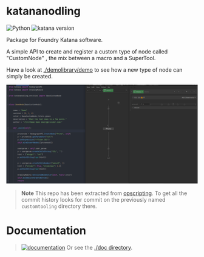 # katananodling

![Python](https://img.shields.io/badge/Python->=2.7-4f4f4f?labelColor=3776ab&logo=python&logoColor=FED142)
![katana version](https://img.shields.io/badge/Katana->=3.6-4f4f4f?labelColor=111111&logo=katana&logoColor=FCB123)

Package for Foundry Katana software.

A simple API to create and register a custom type of node called "CustomNode"
, the mix between a macro and a SuperTool.

Have a look at [./demolibrary/demo](./demolibrary/demo.py) to see how a new type
of node can simply be created.

![katana and code screenshot next to them](./doc/img/cover-demo.png)

> **Note** 
> This repo has been extracted from [opscripting](https://github.com/MrLixm/opscripting).
> To get all the commit history looks for commit on the previously named
> `customtooling` directory there.


# Documentation

> [![documentation](https://img.shields.io/badge/visit_documentation-blue)](doc/INDEX.md)
> Or see the [./doc directory](doc).
